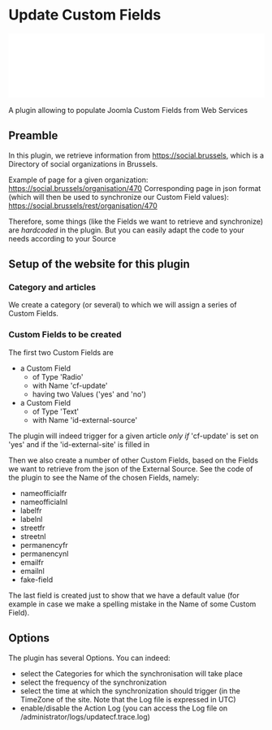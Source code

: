 # Update Custom Fields

![Banner](./banner.svg)

A plugin allowing to populate Joomla Custom Fields from Web Services

## Preamble

In this plugin, we retrieve information from <https://social.brussels>, which is a Directory of social organizations in Brussels.

Example of page for a given organization:
<https://social.brussels/organisation/470>
Corresponding page in json format (which will then be used to synchronize our Custom Field values):
<https://social.brussels/rest/organisation/470>

Therefore, some things (like the Fields we want to retrieve and synchronize) are _hardcoded_ in the plugin.
But you can easily adapt the code to your needs according to your Source

## Setup of the website for this plugin

### Category and articles

We create a category (or several) to which we will assign a series of Custom Fields.

### Custom Fields to be created

The first two Custom Fields are
- a Custom Field 
  - of Type 'Radio'
  - with Name 'cf-update'
  - having two Values ('yes' and 'no')
- a Custom Field
  - of Type 'Text'
  - with Name 'id-external-source'

The plugin will indeed trigger for a given article _only if_ 'cf-update' is set on 'yes' and if the 'id-external-site' is filled in

Then we also create a number of other Custom Fields, based on the Fields we want to retrieve from the json of the External Source.
See the code of the plugin to see the Name of the chosen Fields, namely:
- nameofficialfr
- nameofficialnl
- labelfr
- labelnl
- streetfr
- streetnl
- permanencyfr
- permanencynl
- emailfr
- emailnl
- fake-field

The last field is created just to show that we have a default value (for example in case we make a spelling mistake in the Name of some Custom Field).

## Options

The plugin has several Options. You can indeed:
- select the Categories for which the synchronisation will take place
- select the frequency of the synchronization
- select the time at which the synchronization should trigger (in the TimeZone of the site. Note that the Log file is expressed in UTC)
- enable/disable the Action Log (you can access the Log file on /administrator/logs/updatecf.trace.log)

